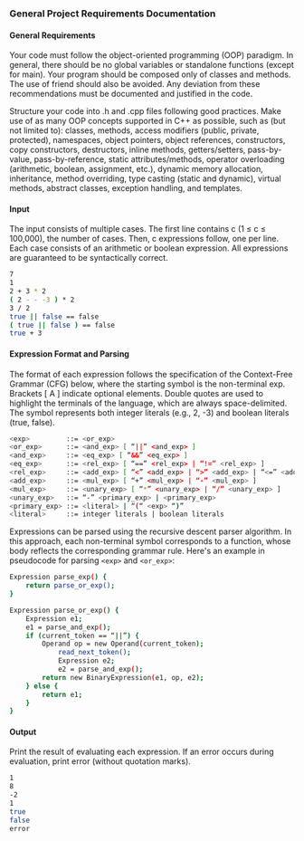 ### General Project Requirements Documentation

#### General Requirements

Your code must follow the object-oriented programming (OOP) paradigm. In general, there should be no global variables or standalone functions (except for main). Your program should be composed only of classes and methods. The use of friend should also be avoided. Any deviation from these recommendations must be documented and justified in the code.

Structure your code into .h and .cpp files following good practices. Make use of as many OOP concepts supported in C++ as possible, such as (but not limited to):
classes, methods, access modifiers (public, private, protected), namespaces, object pointers, object references, constructors, copy constructors, destructors, inline methods, getters/setters, pass-by-value, pass-by-reference, static attributes/methods, operator overloading (arithmetic, boolean, assignment, etc.), dynamic memory allocation, inheritance, method overriding, type casting (static and dynamic), virtual methods, abstract classes, exception handling, and templates.

#### Input

The input consists of multiple cases. The first line contains c (1 ≤ c ≤ 100,000), the number of cases. Then, c expressions follow, one per line. Each case consists of an arithmetic or boolean expression. All expressions are guaranteed to be syntactically correct.

```bash
7
1
2 + 3 * 2
( 2 - - -3 ) * 2
3 / 2
true || false == false
( true || false ) == false
true + 3
```

#### Expression Format and Parsing

The format of each expression follows the specification of the Context-Free Grammar (CFG) below, where the starting symbol is the non-terminal exp. Brackets [ A ] indicate optional elements. Double quotes are used to highlight the terminals of the language, which are always space-delimited. The symbol <literal> represents both integer literals (e.g., 2, -3) and boolean literals (true, false).

```bash
<exp>         ::= <or_exp>
<or_exp>      ::= <and_exp> [ “||” <and_exp> ]
<and_exp>     ::= <eq_exp> [ “&&” <eq_exp> ]
<eq_exp>      ::= <rel_exp> [ “==” <rel_exp> | “!=” <rel_exp> ]
<rel_exp>     ::= <add_exp> [ “<” <add_exp> | “>” <add_exp> | “<=” <add_exp> | “>=” <add_exp> ]
<add_exp>     ::= <mul_exp> [ “+” <mul_exp> | “-” <mul_exp> ]
<mul_exp>     ::= <unary_exp> [ “*” <unary_exp> | “/” <unary_exp> ]
<unary_exp>   ::= “-” <primary_exp> | <primary_exp>
<primary_exp> ::= <literal> | “(“ <exp> “)”
<literal>     ::= integer literals | boolean literals
```

Expressions can be parsed using the recursive descent parser algorithm. In this approach, each non-terminal symbol corresponds to a function, whose body reflects the corresponding grammar rule. Here's an example in pseudocode for parsing `<exp>` and `<or_exp>`:

```bash
Expression parse_exp() {
	return parse_or_exp();
}

Expression parse_or_exp() {
	Expression e1;
	e1 = parse_and_exp();
	if (current_token == “||”) {
		Operand op = new Operand(current_token);
	        read_next_token();
	        Expression e2;
	        e2 = parse_and_exp();
        return new BinaryExpression(e1, op, e2);		
	} else {
		return e1;
	}
}
```

#### Output

Print the result of evaluating each expression. If an error occurs during evaluation, print error (without quotation marks).

```bash
1
8
-2
1
true
false
error
```
